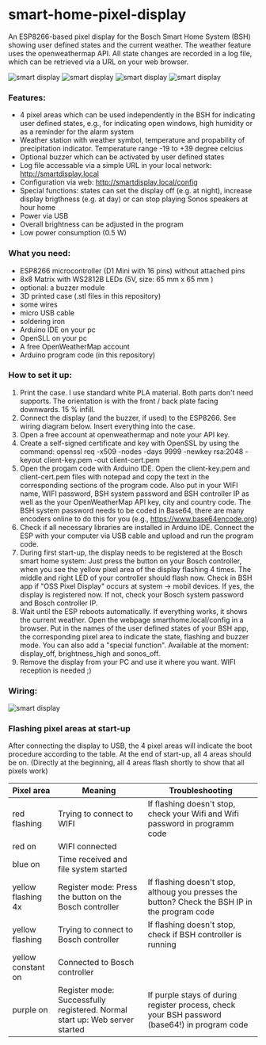 # smart-home-pixel-display
An ESP8266-based pixel display for the Bosch Smart Home System (BSH) showing user defined states and the current weather. The weather feature uses the openweathermap API. All state changes are recorded in a log file, which can be retrieved via a URL on your web browser.

![smart display](https://github.com/tobo-123/smart-home-pixel-display/blob/main/pictures/front.jpg)
![smart display](https://github.com/tobo-123/smart-home-pixel-display/blob/main/pictures/weather.jpg)
![smart display](https://github.com/tobo-123/smart-home-pixel-display/blob/main/pictures/weather_and_states.jpg)
![smart display](https://github.com/tobo-123/smart-home-pixel-display/blob/main/pictures/assembly.jpg)

### Features:

- 4 pixel areas which can be used independently in the BSH for indicating user defined states, e.g., for indicating open windows, high humidity or as a reminder for the alarm system
- Weather station with weather symbol, temperature and propability of precipitation indicator. Temperature range -19 to +39 degree celcius
- Optional buzzer which can be activated by user defined states
- Log file accessable via a simple URL in your local network: http://smartdisplay.local
- Configuration via web: http://smartdisplay.local/config
- Special functions: states can set the display off (e.g. at night), increase display brigthness (e.g. at day) or can stop playing Sonos speakers at hour home
- Power via USB
- Overall brightness can be adjusted in the program
- Low power consumption (0.5 W)

### What you need:

- ESP8266 microcontroller (D1 Mini with 16 pins) without attached pins
- 8x8 Matrix with WS2812B LEDs (5V, size: 65 mm x 65 mm )
- optional: a buzzer module
- 3D printed case (.stl files in this repository)
- some wires
- micro USB cable
- soldering iron
- Arduino IDE on your pc
- OpenSLL on your pc
- A free OpenWeatherMap account
- Arduino program code (in this repository)

### How to set it up:

1. Print the case. I use standard white PLA material. Both parts don't need supports. The orientation is with the front / back plate facing downwards. 15 % infill.
2. Connect the display (and the buzzer, if used) to the ESP8266. See wiring diagram below. Insert everything into the case.
3. Open a free account at openweathermap and note your API key.
4. Create a self-signed certificate and key with OpenSSL by using the command: openssl req -x509 -nodes -days 9999 -newkey rsa:2048 -keyout client-key.pem -out client-cert.pem
5. Open the progam code with Arduino IDE. Open the client-key.pem and client-cert.pem files with notepad and copy the text in the corresponding sections of the program code. Also put in your WIFI name, WIFI password, BSH system password and BSH controller IP as well as the your OpenWeatherMap API key, city and country code. The BSH system password needs to be coded in Base64, there are many encoders online to do this for you (e.g., https://www.base64encode.org)
6. Check if all necessary libraries are installed in Arduino IDE. Connect the ESP with your computer via USB cable and upload and run the program code.
7. During first start-up, the display needs to be registered at the Bosch smart home system: Just press the button on your Bosch controller, when you see the yellow pixel area of the display flashing 4 times. The middle and right LED of your controller should flash now. Check in BSH app if "OSS Pixel Display" occurs at system -> mobil devices. If yes, the display is registered now. If not, check your Bosch system password and Bosch controller IP.
8. Wait until the ESP reboots automatically. If everything works, it shows the current weather. Open the webpage smarthome.local/config in a browser. Put in the names of the user defined states of your BSH app, the corresponding pixel area to indicate the state, flashing and buzzer mode. You can also add a "special function". Available at the moment: display_off, brightness_high and sonos_off.
9. Remove the display from your PC and use it where you want. WIFI reception is needed ;)

### Wiring:

![smart display](https://github.com/tobo-123/smart-home-pixel-display/blob/main/pictures/smart_pixel_display_wiring.png)

### Flashing pixel areas at start-up

After connecting the display to USB, the 4 pixel areas will indicate the boot procedure according to the table. At the end of start-up, all 4 areas should be on. (Directly at the beginning, all 4 areas flash shortly to show that all pixels work)

| Pixel area       | Meaning                                                                     | Troubleshooting                                                                                  |
| ---------------- | --------------------------------------------------------------------------- | ------------------------------------------------------------------------------------------------ |
|red flashing      | Trying to connect to WIFI                                                   | If flashing doesn't stop, check your Wifi and Wifi password in programm code                     |
|red on            | WIFI connected                                                              |                                                                                                  |
|blue on           | Time received and file system started                                       |                                                                                                  |
|yellow flashing 4x| Register mode: Press the button on the Bosch controller                     | If flashing doesn't stop, althoug you presses the button? Check the BSH IP in the program code   |
|yellow flashing   | Trying to connect to Bosch controller                                       | If flashing doesn't stop, check if BSH controller is running                                     |
|yellow constant on| Connected to Bosch controller                                               |                                                                                                  | 
|purple on         | Register mode: Successfully registered. Normal start up: Web server started | If purple stays of during register process, check your BSH password (base64!) in program code    |

